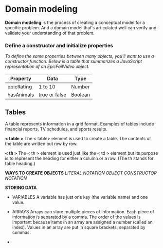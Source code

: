 # Domain modeling 

**Domain modeling** is the process of creating a conceptual model for a specific problem. And a domain model that's articulated well can verify and validate your understanding of that problem.

### Define a constructor and initialize properties

*To define the same properties between many objects, you'll want to use a constructor function. Below is a table that summarizes a JavaScript representation of an EpicFailVideo object.*

|Property   | Data         | Type   |
|-----------|--------------|--------|
| epicRating|1 to 10       | Number |
| hasAnimals| true or false| Boolean|

## Tables
A table represents information in a grid format.
Examples of tables include financial reports, TV
schedules, and sports results.

**< table >**
The < table> element is used to create a table. The contents of the table are written out row by row.


**< th >**
The < th > element is used just like the < td > element but its purpose is to represent the heading for either a column or a row. (The th stands for table heading.) 

**WAYS TO CREATE OBJECTS**
*LITERAL NOTATION* 
*OBJECT CONSTRUCTOR NOTATION*

**STORING DATA**

* VARIABLES
A variable has just one key (the variable name)
and one value.

* ARRAYS
Arrays can store multiple pieces of information.
Each piece of information is separated by a comma.
The order of the values is important because items
in an array are assigned a number (called an index).
Values in an array are put in square brackets,
separated by commas.

* 

